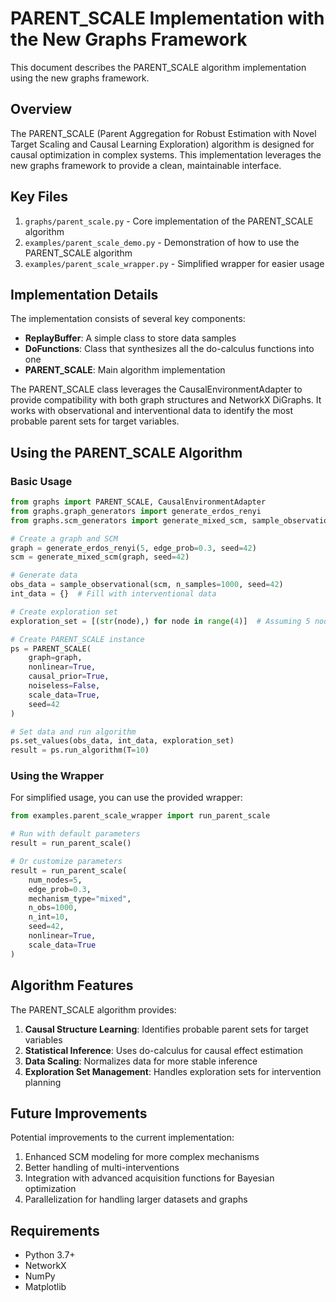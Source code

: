# PARENT_SCALE Implementation with the New Graphs Framework

This document describes the PARENT_SCALE algorithm implementation using the new graphs framework.

## Overview

The PARENT_SCALE (Parent Aggregation for Robust Estimation with Novel Target Scaling and Causal Learning Exploration) algorithm is designed for causal optimization in complex systems. This implementation leverages the new graphs framework to provide a clean, maintainable interface.

## Key Files

1. `graphs/parent_scale.py` - Core implementation of the PARENT_SCALE algorithm
2. `examples/parent_scale_demo.py` - Demonstration of how to use the PARENT_SCALE algorithm
3. `examples/parent_scale_wrapper.py` - Simplified wrapper for easier usage

## Implementation Details

The implementation consists of several key components:

- **ReplayBuffer**: A simple class to store data samples
- **DoFunctions**: Class that synthesizes all the do-calculus functions into one
- **PARENT_SCALE**: Main algorithm implementation

The PARENT_SCALE class leverages the CausalEnvironmentAdapter to provide compatibility with both graph structures and NetworkX DiGraphs. It works with observational and interventional data to identify the most probable parent sets for target variables.

## Using the PARENT_SCALE Algorithm

### Basic Usage

```python
from graphs import PARENT_SCALE, CausalEnvironmentAdapter
from graphs.graph_generators import generate_erdos_renyi
from graphs.scm_generators import generate_mixed_scm, sample_observational, sample_interventional

# Create a graph and SCM
graph = generate_erdos_renyi(5, edge_prob=0.3, seed=42)
scm = generate_mixed_scm(graph, seed=42)

# Generate data
obs_data = sample_observational(scm, n_samples=1000, seed=42)
int_data = {}  # Fill with interventional data

# Create exploration set
exploration_set = [(str(node),) for node in range(4)]  # Assuming 5 nodes with target=4

# Create PARENT_SCALE instance
ps = PARENT_SCALE(
    graph=graph,
    nonlinear=True,
    causal_prior=True,
    noiseless=False,
    scale_data=True,
    seed=42
)

# Set data and run algorithm
ps.set_values(obs_data, int_data, exploration_set)
result = ps.run_algorithm(T=10)
```

### Using the Wrapper

For simplified usage, you can use the provided wrapper:

```python
from examples.parent_scale_wrapper import run_parent_scale

# Run with default parameters
result = run_parent_scale()

# Or customize parameters
result = run_parent_scale(
    num_nodes=5,
    edge_prob=0.3,
    mechanism_type="mixed",
    n_obs=1000,
    n_int=10,
    seed=42,
    nonlinear=True,
    scale_data=True
)
```

## Algorithm Features

The PARENT_SCALE algorithm provides:

1. **Causal Structure Learning**: Identifies probable parent sets for target variables
2. **Statistical Inference**: Uses do-calculus for causal effect estimation
3. **Data Scaling**: Normalizes data for more stable inference
4. **Exploration Set Management**: Handles exploration sets for intervention planning

## Future Improvements

Potential improvements to the current implementation:

1. Enhanced SCM modeling for more complex mechanisms
2. Better handling of multi-interventions
3. Integration with advanced acquisition functions for Bayesian optimization
4. Parallelization for handling larger datasets and graphs

## Requirements

- Python 3.7+
- NetworkX
- NumPy
- Matplotlib
